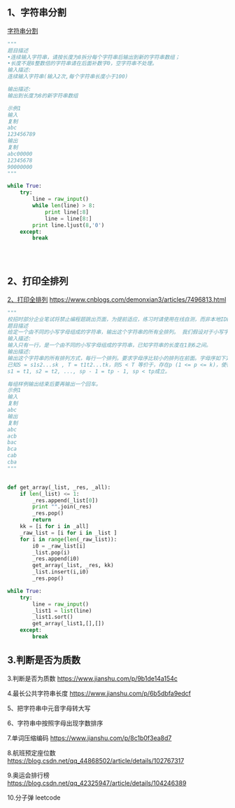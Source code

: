 ## 1、字符串分割
[字符串分割](https://www.nowcoder.com/practice/d9162298cb5a437aad722fccccaae8a7?tpId=37&&tqId=21227&rp=1&ru=/ta/huawei&qru=/ta/huawei/question-ranking)

```py
"""
题目描述
•连续输入字符串，请按长度为8拆分每个字符串后输出到新的字符串数组；
•长度不是8整数倍的字符串请在后面补数字0，空字符串不处理。
输入描述:
连续输入字符串(输入2次,每个字符串长度小于100)

输出描述:
输出到长度为8的新字符串数组

示例1
输入
复制
abc
123456789
输出
复制
abc00000
12345678
90000000
"""

while True:
    try:
        line = raw_input()
        while len(line) > 8:
            print line[:8]
            line = line[8:]
        print line.ljust(8,'0')
    except:
        break
        
        
        
```

## 2、打印全排列
[2、打印全排列](https://www.nowcoder.com/practice/5632c23d0d654aecbc9315d1720421c1?tpId=40&&tqId=21374&rp=1&ru=/activity/oj&qru=/ta/kaoyan/question-ranking)
https://www.cnblogs.com/demonxian3/articles/7496813.html

```py
"""
校招时部分企业笔试将禁止编程题跳出页面，为提前适应，练习时请使用在线自测，而非本地IDE。
题目描述
给定一个由不同的小写字母组成的字符串，输出这个字符串的所有全排列。 我们假设对于小写字母有'a' < 'b' < ... < 'y' < 'z'，而且给定的字符串中的字母已经按照从小到大的顺序排列。
输入描述:
输入只有一行，是一个由不同的小写字母组成的字符串，已知字符串的长度在1到6之间。
输出描述:
输出这个字符串的所有排列方式，每行一个排列。要求字母序比较小的排列在前面。字母序如下定义：
已知S = s1s2...sk , T = t1t2...tk，则S < T 等价于，存在p (1 <= p <= k)，使得
s1 = t1, s2 = t2, ..., sp - 1 = tp - 1, sp < tp成立。

每组样例输出结束后要再输出一个回车。
示例1
输入
复制
abc
输出
复制
abc
acb
bac
bca
cab
cba
"""


def get_array(_list, _res, _all):
    if len(_list) <= 1:
        _res.append(_list[0])
        print "".join(_res)
        _res.pop()
        return
    kk = [i for i in _all]
    _raw_list = [i for i in _list ]
    for i in range(len(_raw_list)):
        i0 = _raw_list[i]
        _list.pop(i)
        _res.append(i0)
        get_array(_list, _res, kk)
        _list.insert(i,i0)
        _res.pop()

while True:
    try:
        line = raw_input()
        _list1 = list(line)
        _list1.sort()
        get_array(_list1,[],[])
    except:
        break

```

## 3.判断是否为质数
3.判断是否为质数
https://www.jianshu.com/p/9b1de14a154c

4.最长公共字符串长度
https://www.jianshu.com/p/6b5dbfa9edcf

5、把字符串中元音字母转大写

6、字符串中按照字母出现字数排序

7.单词压缩编码
https://www.jianshu.com/p/8c1b0f3ea8d7

8.航班预定座位数
https://blog.csdn.net/qq_44868502/article/details/102767317

9.奥运会排行榜
https://blog.csdn.net/qq_42325947/article/details/104246389

10.分子弹 leetcode
